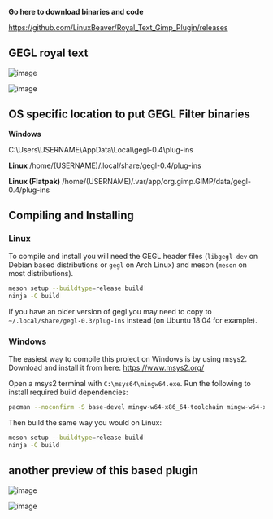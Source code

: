 **Go here to download binaries and code**

https://github.com/LinuxBeaver/Royal_Text_Gimp_Plugin/releases

## GEGL royal text

![image](https://github.com/LinuxBeaver/Royal_Text_Gimp_Plugin/assets/78667207/e398f9b4-c4a6-4062-90cd-11a09fa49991)

![image](https://github.com/LinuxBeaver/Royal_Text_Gimp_Plugin/assets/78667207/f2be1d99-325c-4001-b03c-8676d4f2b9c6)



## OS specific location to put GEGL Filter binaries 

**Windows**

C:\Users\USERNAME\AppData\Local\gegl-0.4\plug-ins
 
**Linux**
 /home/(USERNAME)/.local/share/gegl-0.4/plug-ins
 
**Linux (Flatpak)**
 /home/(USERNAME)/.var/app/org.gimp.GIMP/data/gegl-0.4/plug-ins



## Compiling and Installing

### Linux

To compile and install you will need the GEGL header files (`libgegl-dev` on
Debian based distributions or `gegl` on Arch Linux) and meson (`meson` on
most distributions).

```bash
meson setup --buildtype=release build
ninja -C build

```

If you have an older version of gegl you may need to copy to `~/.local/share/gegl-0.3/plug-ins`
instead (on Ubuntu 18.04 for example).

### Windows

The easiest way to compile this project on Windows is by using msys2.  Download
and install it from here: https://www.msys2.org/

Open a msys2 terminal with `C:\msys64\mingw64.exe`.  Run the following to
install required build dependencies:

```bash
pacman --noconfirm -S base-devel mingw-w64-x86_64-toolchain mingw-w64-x86_64-meson mingw-w64-x86_64-gegl
```

Then build the same way you would on Linux:

```bash
meson setup --buildtype=release build
ninja -C build
```
## another preview of this based plugin

![image](https://github.com/LinuxBeaver/Royal_Text_Gimp_Plugin/assets/78667207/4f159808-5b82-40ef-bf09-7fa6c7247056)

![image](https://github.com/LinuxBeaver/Royal_Text_Gimp_Plugin/assets/78667207/401e361d-a1cc-4e90-9d59-19d1e9425c8c)



